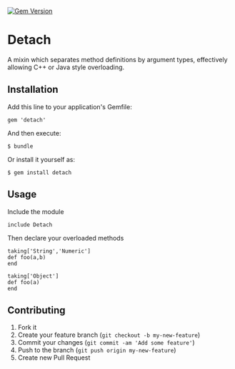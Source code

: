 [![Gem Version](https://badge.fury.io/rb/detach.svg)](http://badge.fury.io/rb/detach)

# Detach

A mixin which separates method definitions by argument types, effectively allowing
C++ or Java style overloading.


## Installation

Add this line to your application's Gemfile:

    gem 'detach'

And then execute:

    $ bundle

Or install it yourself as:

    $ gem install detach

## Usage

Include the module

    include Detach

Then declare your overloaded methods

    taking['String','Numeric']
    def foo(a,b)
    end
    
    taking['Object']
    def foo(a)
    end

## Contributing

1. Fork it
2. Create your feature branch (`git checkout -b my-new-feature`)
3. Commit your changes (`git commit -am 'Add some feature'`)
4. Push to the branch (`git push origin my-new-feature`)
5. Create new Pull Request
